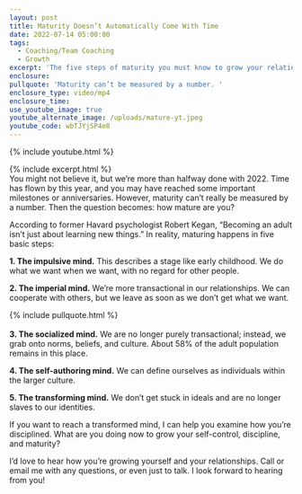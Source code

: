 ```yaml
---
layout: post
title: Maturity Doesn’t Automatically Come With Time
date: 2022-07-14 05:00:00
tags:
  - Coaching/Team Coaching
  - Growth
excerpt: 'The five steps of maturity you must know to grow your relationships. '
enclosure:
pullquote: 'Maturity can’t be measured by a number. '
enclosure_type: video/mp4
enclosure_time:
use_youtube_image: true
youtube_alternate_image: /uploads/mature-yt.jpeg
youtube_code: wbTJYjSP4e8
---
```

{% include youtube.html %}

{% include excerpt.html %}<br>You might not believe it, but we’re more than halfway done with 2022. Time has flown by this year, and you may have reached some important milestones or anniversaries. However, maturity can’t really be measured by a number. Then the question becomes: how mature are you?

According to former Havard psychologist Robert Kegan, “Becoming an adult isn’t just about learning new things.” In reality, maturing happens in five basic steps:

**1\. The impulsive mind.** This describes a stage like early childhood. We do what we want when we want, with no regard for other people.

**2\. The imperial mind.** We’re more transactional in our relationships. We can cooperate with others, but we leave as soon as we don’t get what we want.<br>

{% include pullquote.html %}<br><br>**3\. The socialized mind.** We are no longer purely transactional; instead, we grab onto norms, beliefs, and culture. About 58% of the adult population remains in this place.

**4\. The self-authoring mind.** We can define ourselves as individuals within the larger culture.

**5\. The transforming mind.** We don’t get stuck in ideals and are no longer slaves to our identities.

If you want to reach a transformed mind, I can help you examine how you’re disciplined. What are you doing now to grow your self-control, discipline, and maturity?

I’d love to hear how you’re growing yourself and your relationships. Call or email me with any questions, or even just to talk. I look forward to hearing from you\!
